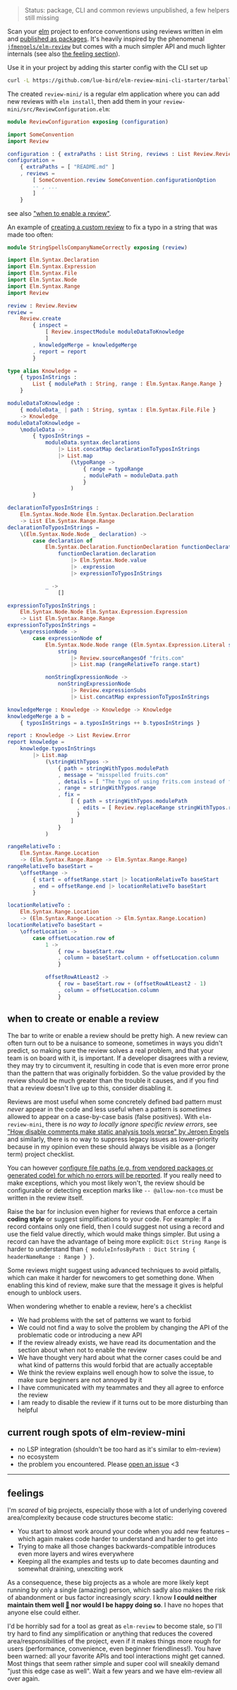 > Status: package, CLI and common reviews unpublished, a few helpers still missing

Scan your [elm](https://elm-lang.org/) project to enforce conventions using reviews written in elm and [published as packages](https://dark.elm.dmy.fr/?q=elm-review-mini-).
It's heavily inspired by the phenomenal [`jfmengels/elm-review`](https://dark.elm.dmy.fr/packages/jfmengels/elm-review/latest/) but comes with a much simpler API and much lighter internals (see also [the feeling section](#feelings)).

Use it in your project by adding this starter config with the CLI set up
```bash
curl -L https://github.com/lue-bird/elm-review-mini-cli-starter/tarball/master review-mini | tar xz
```
The created `review-mini/` is a regular elm application where you can add new reviews with `elm install`, then add them in your `review-mini/src/ReviewConfiguration.elm`:

```elm
module ReviewConfiguration exposing (configuration)
```
```elm
import SomeConvention
import Review

configuration : { extraPaths : List String, reviews : List Review.Review }
configuration =
    { extraPaths = [ "README.md" ]
    , reviews =
        [ SomeConvention.review SomeConvention.configurationOption
        -- , ...
        ]
    }
```
see also ["when to enable a review"](#when-to-create-or-enable-a-review).

An example of [creating a custom review](https://dark.elm.dmy.fr/packages/lue-bird/elm-review-mini/1.0.0/Review#create) to fix a typo in a string that was made too often:
```elm
module StringSpellsCompanyNameCorrectly exposing (review)
```
```elm
import Elm.Syntax.Declaration
import Elm.Syntax.Expression
import Elm.Syntax.File
import Elm.Syntax.Node
import Elm.Syntax.Range
import Review

review : Review.Review
review =
    Review.create
        { inspect =
            [ Review.inspectModule moduleDataToKnowledge
            ]
        , knowledgeMerge = knowledgeMerge
        , report = report
        }

type alias Knowledge =
    { typosInStrings :
        List { modulePath : String, range : Elm.Syntax.Range.Range }
    }

moduleDataToKnowledge :
    { moduleData_ | path : String, syntax : Elm.Syntax.File.File }
    -> Knowledge
moduleDataToKnowledge =
    \moduleData ->
        { typosInStrings =
            moduleData.syntax.declarations
                |> List.concatMap declarationToTyposInStrings
                |> List.map
                    (\typoRange ->
                        { range = typoRange
                        , modulePath = moduleData.path
                        }
                    )
        }

declarationToTyposInStrings :
    Elm.Syntax.Node.Node Elm.Syntax.Declaration.Declaration
    -> List Elm.Syntax.Range.Range
declarationToTyposInStrings =
    \(Elm.Syntax.Node.Node _ declaration) ->
        case declaration of
            Elm.Syntax.Declaration.FunctionDeclaration functionDeclaration ->
                functionDeclaration.declaration
                    |> Elm.Syntax.Node.value
                    |> .expression
                    |> expressionToTyposInStrings

            _ ->
                []

expressionToTyposInStrings :
    Elm.Syntax.Node.Node Elm.Syntax.Expression.Expression
    -> List Elm.Syntax.Range.Range
expressionToTyposInStrings =
    \expressionNode ->
        case expressionNode of
            Elm.Syntax.Node.Node range (Elm.Syntax.Expression.Literal string) ->
                string
                    |> Review.sourceRangesOf "frits.com"
                    |> List.map (rangeRelativeTo range.start)

            nonStringExpressionNode ->
                nonStringExpressionNode
                    |> Review.expressionSubs
                    |> List.concatMap expressionToTyposInStrings

knowledgeMerge : Knowledge -> Knowledge -> Knowledge
knowledgeMerge a b =
    { typosInStrings = a.typosInStrings ++ b.typosInStrings }

report : Knowledge -> List Review.Error
report knowledge =
    knowledge.typosInStrings
        |> List.map
            (\stringWithTypos ->
                { path = stringWithTypos.modulePath
                , message = "misspelled fruits.com"
                , details = [ "The typo of using frits.com instead of fruits.com has been made and noticed by users too many times. Our company is `fruits.com`, not `frits.com`." ]
                , range = stringWithTypos.range
                , fix =
                    [ { path = stringWithTypos.modulePath
                      , edits = [ Review.replaceRange stringWithTypos.range "fruits.com" ]
                      }
                    ]
                }
            )

rangeRelativeTo :
    Elm.Syntax.Range.Location
    -> (Elm.Syntax.Range.Range -> Elm.Syntax.Range.Range)
rangeRelativeTo baseStart =
    \offsetRange ->
        { start = offsetRange.start |> locationRelativeTo baseStart
        , end = offsetRange.end |> locationRelativeTo baseStart
        }

locationRelativeTo :
    Elm.Syntax.Range.Location
    -> (Elm.Syntax.Range.Location -> Elm.Syntax.Range.Location)
locationRelativeTo baseStart =
    \offsetLocation ->
        case offsetLocation.row of
            1 ->
                { row = baseStart.row
                , column = baseStart.column + offsetLocation.column
                }

            offsetRowAtLeast2 ->
                { row = baseStart.row + (offsetRowAtLeast2 - 1)
                , column = offsetLocation.column
                }
```

## when to create or enable a review

The bar to write or enable a review should be pretty high.
A new review can often turn out to be a nuisance to someone, sometimes in ways you didn't predict, so making sure the review solves a real problem, and that your team is on board with it, is important.
If a developer disagrees with a review, they may try to circumvent it, resulting in code that is even more error prone than the pattern that was originally forbidden.
So the value provided by the review should be much greater than the trouble it causes, and if you find that a review doesn't live up to this, consider disabling it.

Reviews are most useful when some concretely defined bad pattern must _never_ appear in the code and less useful when a pattern is _sometimes_ allowed to appear on a case-by-case basis (false positives).
With `elm-review-mini`, there is _no way to locally ignore specific review errors_, see ["How disable comments make static analysis tools worse" by Jeroen Engels](https://jfmengels.net/disable-comments/)
and similarly, there is no way to suppress legacy issues as lower-priority because in my opinion even these should always be visible as a (longer term) project checklist.

You can however [configure file paths (e.g. from vendored packages or generated code) for which no errors will be reported](https://dark.elm.dmy.fr/packages/lue-bird/elm-review-mini/1.0.0/Review#ignoreErrorsForPathsWhere).
If you really need to make exceptions, which you most likely won't, the review should be configurable or detecting exception marks like `-- @allow-non-tco` must be written in the review itself.

Raise the bar for inclusion even higher for reviews that enforce a certain **coding style** or suggest simplifications to your code.
For example: If a record contains only one field, then I could suggest not using a record
and use the field value directly, which would make things simpler. But using a
record can have the advantage of being more explicit: `Dict String Range` is
harder to understand than `{ moduleInfosByPath : Dict String { headerNameRange : Range } }`.

Some reviews might suggest using advanced techniques to avoid pitfalls, which can make it harder for newcomers to get something done.
When enabling this kind of review, make sure that the message it gives is helpful enough to unblock users.

When wondering whether to enable a review, here's a checklist

  - We had problems with the set of patterns we want to forbid
  - We could not find a way to solve the problem by changing the API of the problematic code or introducing a new API
  - If the review already exists, we have read its documentation and the section about when not to enable the review
  - We have thought very hard about what the corner cases could be and what kind of patterns this would forbid that are actually acceptable
  - We think the review explains well enough how to solve the issue, to make sure beginners are not annoyed by it
  - I have communicated with my teammates and they all agree to enforce the review
  - I am ready to disable the review if it turns out to be more disturbing than helpful

## current rough spots of elm-review-mini

  - no LSP integration (shouldn't be too hard as it's similar to elm-review)
  - no ecosystem
  - the problem you encountered. Please [open an issue](https://github.com/lue-bird/elm-review-mini/issues) <3

--------


## feelings

I'm _scared_ of big projects, especially those with a lot of underlying covered area/complexity
because code structures become static:
  - You start to almost work around your code when you add new features – which again makes code harder to understand and harder to get into
  - Trying to make all those changes backwards-compatible introduces even more layers and wires everywhere
  - Keeping all the examples and tests up to date becomes daunting and somewhat draining, unexciting work

As a consequence, these big projects as a whole are more likely kept running by only a single (amazing) person, which sadly also makes the risk of abandonment or bus factor increasingly _scary_.
I know **I could neither maintain them well [🎈](https://jfmengels.net/a-nice-round-ball/) nor would I be happy doing so**.
I have no hopes that anyone else could either.

I'd be horribly sad for a tool as great as `elm-review` to become stale,
so I'll try hard to find any simplification or anything that reduces the covered area/responsibilities of the project, even if it makes things more rough for users (performance, convenience, even beginner friendliness!).
You have been warned: all your favorite APIs and tool interactions might get canned.
Most things that seem rather simple and super cool will sneakily demand "just this edge case as well". Wait a few years and we have elm-review all over again.
